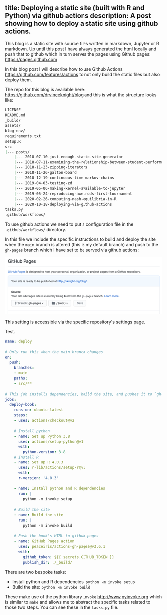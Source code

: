 title: Deploying a static site (built with R and Python) via github actions
description: A post showing how to deploy a static site using github actions.
---

This blog is a static site with source files written in markdown, Jupyter or R
markdown. Up until this post I have always generated the html locally and push
that to github which in turn serves the pages using Github pages:
https://pages.github.com

In this blog post I will describe how to use Github Actions
https://github.com/features/actions to not only build the static files but also
deploy them.

The repo for this blog is available here: https://github.com/drvinceknight/blog
and this is what the structure looks like:

```bash
LICENSE
README.md
_build/
assets/
blog-env/
requirements.txt
setup.R
src
|--- posts/
    |--- 2018-07-10-just-enough-static-site-generator
    |--- 2018-07-11-examining-the-relationship-between-student-performance-and-video-interactions
    |--- 2018-11-23-zipping-iterators
    |--- 2018-11-26-galton-board
    |--- 2018-12-19-continuous-time-markov-chains
    |--- 2019-04-03-testing-zd
    |--- 2019-05-06-making-kernel-available-to-jupyter
    |--- 2019-05-24-reproducing-axelrods-first-tournament
    |--- 2020-02-26-computing-nash-equilibria-in-R
    |--- 2020-10-18-deploying-via-github-actions
tasks.py
.github/workflows/
```

To use github actions we need to put a configuration file in the
`.github/workflows/` directory.

In this file we include the specific instructions to build and deploy the site
when the `main` branch is altered (this is my default branch) and push to the
`gh-pages`
branch which I have set to be served via github actions:

<img src="./img/screenshot/main.png" class="img-fluid" alt="Responsive image">

This setting is accessible via the specific repository's settings page.

Test.

```yml
name: deploy

# Only run this when the main branch changes
on:
  push:
    branches:
    - main
    paths:
    - src/**

# This job installs dependencies, build the site, and pushes it to `gh-pages``
jobs:
  deploy-book:
    runs-on: ubuntu-latest
    steps:
    - uses: actions/checkout@v2

    # Install python
    - name: Set up Python 3.8
      uses: actions/setup-python@v1
      with:
        python-version: 3.8
    # Install R
    - name: Set up R 4.0.3
      uses: r-lib/actions/setup-r@v1
      with:
      r-version: '4.0.3'

    - name: Install python and R dependencies
      run: |
        python -m invoke setup

    # Build the site
    - name: Build the site
      run: |
        python -m invoke build

    # Push the book's HTML to github-pages
    - name: GitHub Pages action
      uses: peaceiris/actions-gh-pages@v3.6.1
      with:
        github_token: ${{ secrets.GITHUB_TOKEN }}
        publish_dir: ./_build/
```

There are two bespoke tasks:

- Install python and R dependencies: `python -m invoke setup`
- Build the site: `python -m invoke build`

These make use of the python library `invoke` <http://www.pyinvoke.org> which is
similar to `make` and allows me to abstract the specific tasks related to those
two steps.  You can see these in the `tasks.py` file.
